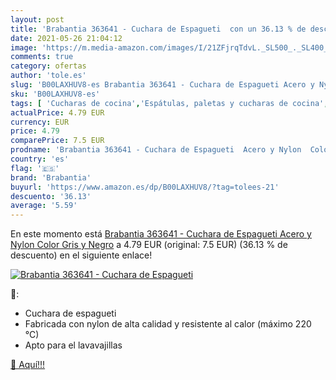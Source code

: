 ```yaml
---
layout: post
title: 'Brabantia 363641 - Cuchara de Espagueti  con un 36.13 % de descuento'
date: 2021-05-26 21:04:12
image: 'https://m.media-amazon.com/images/I/21ZFjrqTdvL._SL500_._SL400_.jpg'
comments: true
category: ofertas
author: 'tole.es'
slug: 'B00LAXHUV8-es Brabantia 363641 - Cuchara de Espagueti Acero y Nylon...'
sku: 'B00LAXHUV8-es'
tags: [ 'Cucharas de cocina','Espátulas, paletas y cucharas de cocina','Hogar y cocina','Utensilios de cocina','brabantia','espagueti', ]
actualPrice: 4.79 EUR
currency: EUR
price: 4.79
comparePrice: 7.5 EUR
prodname: 'Brabantia 363641 - Cuchara de Espagueti  Acero y Nylon  Color Gris y Negro'
country: 'es'
flag: '🇪🇸'
brand: 'Brabantia'
buyurl: 'https://www.amazon.es/dp/B00LAXHUV8/?tag=tolees-21'
descuento: '36.13'
average: '5.59'
---
```


En este momento está [Brabantia 363641 - Cuchara de Espagueti  Acero y Nylon  Color Gris y Negro](https://www.amazon.es/dp/B00LAXHUV8/?tag=tolees-21) a 4.79 EUR (original: 7.5 EUR) (36.13 %  de descuento) en el siguiente enlace!

[![Brabantia 363641 - Cuchara de Espagueti ](https://m.media-amazon.com/images/I/21ZFjrqTdvL._SL500_._SL400_.jpg)](https://www.amazon.es/dp/B00LAXHUV8/?tag=tolees-21)

🔎:

- Cuchara de espagueti
- Fabricada con nylon de alta calidad y resistente al calor (máximo 220 °C)
- Apto para el lavavajillas

[🛒 Aquí!!!](https://www.amazon.es/dp/B00LAXHUV8/?tag=tolees-21)
